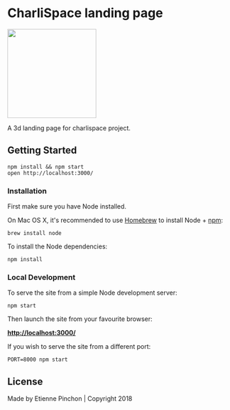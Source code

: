 # CharliSpace landing page

<img src="./cover.gif" width="200">


A 3d landing page for charlispace project.


## Getting Started

    npm install && npm start
    open http://localhost:3000/

### Installation

First make sure you have Node installed.

On Mac OS X, it's recommended to use [Homebrew](http://brew.sh/) to install Node + [npm](https://www.npmjs.com):

    brew install node

To install the Node dependencies:

    npm install


### Local Development

To serve the site from a simple Node development server:

    npm start

Then launch the site from your favourite browser:

[__http://localhost:3000/__](http://localhost:3000/)

If you wish to serve the site from a different port:

    PORT=8000 npm start

## License

Made by Etienne Pinchon | Copyright 2018
